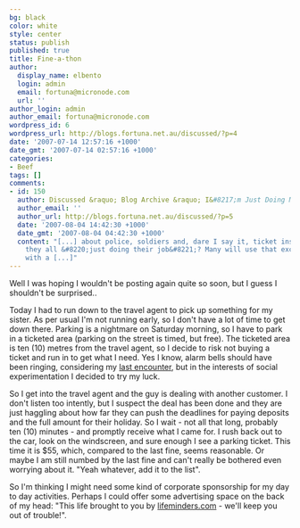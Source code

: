 ```yaml
---
bg: black
color: white
style: center
status: publish
published: true
title: Fine-a-thon
author:
  display_name: elbento
  login: admin
  email: fortuna@micronode.com
  url: ''
author_login: admin
author_email: fortuna@micronode.com
wordpress_id: 6
wordpress_url: http://blogs.fortuna.net.au/discussed/?p=4
date: '2007-07-14 12:57:16 +1000'
date_gmt: '2007-07-14 02:57:16 +1000'
categories:
- Beef
tags: []
comments:
- id: 150
  author: Discussed &raquo; Blog Archive &raquo; I&#8217;m Just Doing My Job
  author_email: ''
  author_url: http://blogs.fortuna.net.au/discussed/?p=5
  date: '2007-08-04 14:42:30 +1000'
  date_gmt: '2007-08-04 04:42:30 +1000'
  content: "[...] about police, soldiers and, dare I say it, ticket inspectors? Are
    they all &#8220;just doing their job&#8221;? Many will use that excuse when confronted
    with a [...]"
---
```


Well I was hoping I wouldn't be posting again quite so soon, but I guess I shouldn't be surprised..

Today I had to run down to the travel agent to pick up something for my sister. As per usual I'm not running early, so I don't have a lot of time to get down there. Parking is a nightmare on Saturday morning, so I have to park in a ticketed area (parking on the street is timed, but free). The ticketed area is ten (10) metres from the travel agent, so I decide to risk not buying a ticket and run in to get what I need. Yes I know, alarm bells should have been ringing, considering my [last encounter], but in the interests of social experimentation I decided to try my luck.

So I get into the travel agent and the guy is dealing with another customer. I don't listen too intently, but I suspect the deal has been done and they are just haggling about how far they can push the deadlines for paying deposits and the full amount for their holiday. So I wait - not all that long, probably ten (10) minutes - and promptly receive what I came for. I rush back out to the car, look on the windscreen, and sure enough I see a parking ticket. This time it is $55, which, compared to the last fine, seems reasonable. Or maybe I am still numbed by the last fine and can't really be bothered even worrying about it. "Yeah whatever, add it to the list".

So I'm thinking I might need some kind of corporate sponsorship for my day to day activities. Perhaps I could offer some advertising space on the back of my head: "This life brought to you by [lifeminders.com] - we'll keep you out of trouble!".

[lifeminders.com]: http://www.lifeminders.com/
[last encounter]: http://blogs.fortuna.net.au/discussed/?p=3
